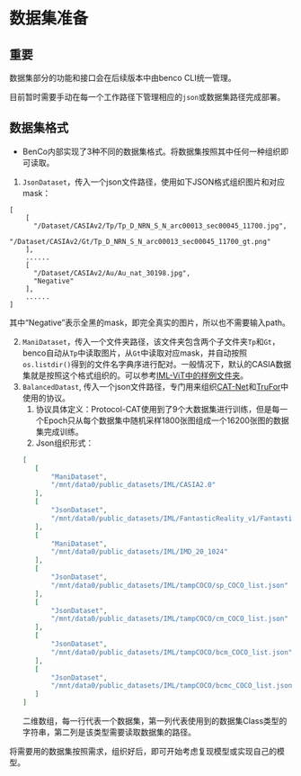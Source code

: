# 数据集准备

## 重要
数据集部分的功能和接口会在后续版本中由benco CLI统一管理。

目前暂时需要手动在每一个工作路径下管理相应的`json`或数据集路径完成部署。

## 数据集格式
- BenCo内部实现了3种不同的数据集格式。将数据集按照其中任何一种组织即可读取。

1. `JsonDataset`，传入一个json文件路径，使用如下JSON格式组织图片和对应mask：
```
[
    [
      "/Dataset/CASIAv2/Tp/Tp_D_NRN_S_N_arc00013_sec00045_11700.jpg",
      "/Dataset/CASIAv2/Gt/Tp_D_NRN_S_N_arc00013_sec00045_11700_gt.png"
    ],
    ......
    [
      "/Dataset/CASIAv2/Au/Au_nat_30198.jpg",
      "Negative"
    ],
    ......
]
```
其中“Negative”表示全黑的mask，即完全真实的图片，所以也不需要输入path。

2. `ManiDataset`，传入一个文件夹路径，该文件夹包含两个子文件夹`Tp`和`Gt`，benco自动从`Tp`中读取图片，从`Gt`中读取对应mask，并自动按照`os.listdir()`得到的文件名字典序进行配对。一般情况下，默认的CASIA数据集就是按照这个格式组织的。可以参考[IML-ViT中的样例文件夹](https://github.com/SunnyHaze/IML-ViT/tree/main/images/sample_iml_dataset)。
3. `BalancedDatast`, 传入一个json文件路径，专门用来组织[CAT-Net](https://openaccess.thecvf.com/content/WACV2021/html/Kwon_CAT-Net_Compression_Artifact_Tracing_Network_for_Detection_and_Localization_of_WACV_2021_paper.html)和[TruFor](https://openaccess.thecvf.com/content/CVPR2023/html/Guillaro_TruFor_Leveraging_All-Round_Clues_for_Trustworthy_Image_Forgery_Detection_and_CVPR_2023_paper.html)中使用的协议。
   1. 协议具体定义：Protocol-CAT使用到了9个大数据集进行训练，但是每一个Epoch只从每个数据集中随机采样1800张图组成一个16200张图的数据集完成训练。
   2. Json组织形式：
    ```JSON
    [
       [
           "ManiDataset",
           "/mnt/data0/public_datasets/IML/CASIA2.0"
       ],
       [
           "JsonDataset",
           "/mnt/data0/public_datasets/IML/FantasticReality_v1/FantasticReality.json"
       ],
       [
           "ManiDataset",
           "/mnt/data0/public_datasets/IML/IMD_20_1024"
       ],
       [
           "JsonDataset",
           "/mnt/data0/public_datasets/IML/tampCOCO/sp_COCO_list.json"
       ],
       [
           "JsonDataset",
           "/mnt/data0/public_datasets/IML/tampCOCO/cm_COCO_list.json"
       ],
       [
           "JsonDataset",
           "/mnt/data0/public_datasets/IML/tampCOCO/bcm_COCO_list.json"
       ],
       [
           "JsonDataset",
           "/mnt/data0/public_datasets/IML/tampCOCO/bcmc_COCO_list.json"
       ]
    ]
    ```
    二维数组，每一行代表一个数据集，第一列代表使用到的数据集Class类型的字符串，第二列是该类型需要读取数据集的路径。

将需要用的数据集按照需求，组织好后，即可开始考虑复现模型或实现自己的模型。